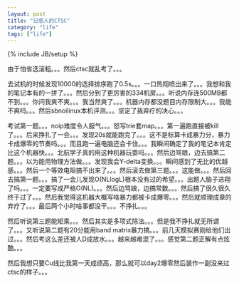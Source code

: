 ```yaml
---
layout: post
title: "记感人的CTSC"
category: "life"
tags: ["life"]
---
```

{% include JB/setup %}

由于怕省选滚粗。。。然后ctsc就乱考了。。。

去试机的时候发现10000的选择排序跑了0.5s。。。一口热翔喷出来了。。。我想和我的笔记本有的一拼了。。。然后分到了更厉害的334机房。。。听说内存连500MB都不到。。。你问我爽不爽。。。我当然爽了。。。机器内存都没题目内存限制大。。。我能不爽吗。。。然后sbnoilinux本机评测。。。坚定了我弃疗的决心。。。

考试第一题。。。noip难度令人服气。。。怒写trie套map。。。第一遍跑直接被kill了。。。后来挣扎了一会。。。发现20s就能跑完了。。。这不是标算卡成暴力分，暴力卡成爆零的节奏吗。。。而且跑一遍电脑还会卡住。。。我瞬间确定了我的笔记本肯定比这个机器快。。。北航学子真的用这种机器玩耍吗。。。然后边骂娘，边去搞第二题。。。以为能用物理方法做。。。发现我会Y-delta变换。。。瞬间感到了无比的优越感。。。然后一个等效电阻搞不出来了。。。然后滚去做第三题。。。这能做。。。然后回去搞第一题。。。搞了一会儿发现O(NLlogL)根本没有过的希望。。。出题人脑子进翔了吗。。。一定要写成严格O(NL)。。。然后边骂娘，边搞常数。。。然后搞了很久很久终于过了。。。然后我觉得这机器大概写啥暴力都被卡成爆零。。。然后就顺理成章的弃疗了。。。最后两个小时啥事都没干。。。不挣扎。。。

然后听说第三题能矩乘。。。然后其实是多项式除法。。。但是我不挣扎就无所谓了。。。又听说第二题有20分能用band matrix暴力搞。。。前几天模拟赛刚给他们出过。。。然后考这么差还被人D成放水。。。越来越难混了。。。感觉第二题正解有点炫酷。。。

然后我想只要Cu线比我第一天成绩高，那么就可以day2爆零然后装作一副没来过ctsc的样子。。。
